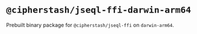 # `@cipherstash/jseql-ffi-darwin-arm64`

Prebuilt binary package for `@cipherstash/jseql-ffi` on `darwin-arm64`.
